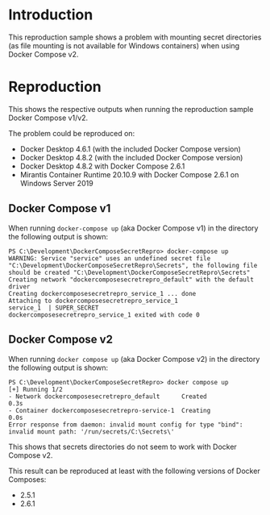 # Introduction

This reproduction sample shows a problem with mounting secret directories (as file mounting is not available for Windows containers) when using Docker Compose v2.

# Reproduction

This shows the respective outputs when running the reproduction sample Docker Compose v1/v2.

The problem could be reproduced on:
* Docker Desktop 4.6.1 (with the included Docker Compose version)
* Docker Desktop 4.8.2 (with the included Docker Compose version)
* Docker Desktop 4.8.2 with Docker Compose 2.6.1
* Mirantis Container Runtime 20.10.9 with Docker Compose 2.6.1 on Windows Server 2019

## Docker Compose v1

When running `docker-compose up` (aka Docker Compose v1) in the directory the following output is shown:
```
PS C:\Development\DockerComposeSecretRepro> docker-compose up
WARNING: Service "service" uses an undefined secret file "C:\Development\DockerComposeSecretRepro\Secrets", the following file should be created "C:\Development\DockerComposeSecretRepro\Secrets"
Creating network "dockercomposesecretrepro_default" with the default driver
Creating dockercomposesecretrepro_service_1 ... done
Attaching to dockercomposesecretrepro_service_1
service_1  | SUPER_SECRET
dockercomposesecretrepro_service_1 exited with code 0
```

## Docker Compose v2

When running `docker compose up` (aka Docker Compose v2) in the directory the following output is shown:
```
PS C:\Development\DockerComposeSecretRepro> docker compose up
[+] Running 1/2
- Network dockercomposesecretrepro_default      Created                                                           0.3s
- Container dockercomposesecretrepro-service-1  Creating                                                          0.0s
Error response from daemon: invalid mount config for type "bind": invalid mount path: '/run/secrets/C:\Secrets\'
```

This shows that secrets directories do not seem to work with Docker Compose v2.

This result can be reproduced at least with the following versions of Docker Composes:
* 2.5.1
* 2.6.1
